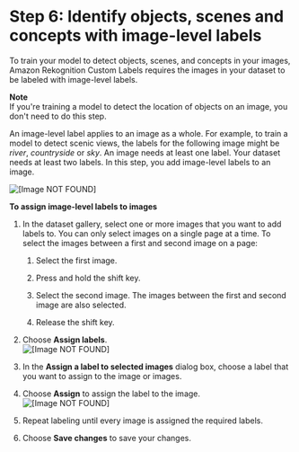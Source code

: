 # Step 6: Identify objects, scenes and concepts with image\-level labels<a name="tutorial-add-image-labels"></a>

To train your model to detect objects, scenes, and concepts in your images, Amazon Rekognition Custom Labels requires the images in your dataset to be labeled with image\-level labels\. 

**Note**  
If you're training a model to detect the location of objects on an image, you don't need to do this step\.

An image\-level label applies to an image as a whole\. For example, to train a model to detect scenic views, the labels for the following image might be *river*, *countryside* or *sky*\. An image needs at least one label\. Your dataset needs at least two labels\. In this step, you add image\-level labels to an image\. 

 

![\[Image NOT FOUND\]](http://docs.aws.amazon.com/rekognition/latest/customlabels-dg/images/pateros.jpg)

**To assign image\-level labels to images**

1. In the dataset gallery, select one or more images that you want to add labels to\. You can only select images on a single page at a time\. To select the images between a first and second image on a page:

   1. Select the first image\.

   1. Press and hold the shift key\.

   1. Select the second image\. The images between the first and second image are also selected\. 

   1. Release the shift key\.

1. Choose **Assign labels**\.   
![\[Image NOT FOUND\]](http://docs.aws.amazon.com/rekognition/latest/customlabels-dg/images/select-image.png)

1. In the **Assign a label to selected images** dialog box, choose a label that you want to assign to the image or images\.

1. Choose **Assign** to assign the label to the image\.  
![\[Image NOT FOUND\]](http://docs.aws.amazon.com/rekognition/latest/customlabels-dg/images/assign-river.png)

1. Repeat labeling until every image is assigned the required labels\.

1. Choose **Save changes** to save your changes\.